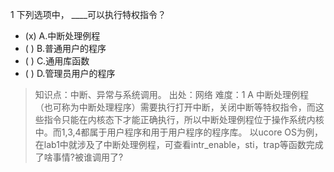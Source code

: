 1
下列选项中， ____可以执行特权指令？
- (x) A.中断处理例程
- ( ) B.普通用户的程序
- ( ) C.通用库函数
- ( ) D.管理员用户的程序

> 知识点：中断、异常与系统调用。
> 出处：网络
> 难度：1
> A 中断处理例程（也可称为中断处理程序）需要执行打开中断，关闭中断等特权指令，而这些指令只能在内核态下才能正确执行，所以中断处理例程位于操作系统内核中。而1,3,4都属于用户程序和用于用户程序的程序库。 
> 以ucore OS为例，在lab1中就涉及了中断处理例程，可查看intr_enable，sti，trap等函数完成了啥事情?被谁调用了?
